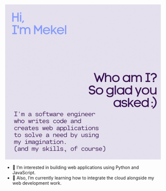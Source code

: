 ![WhoAmIDemo](whoamI.gif)
- 💙 I’m interested in building web applications using Python and JavaScript. 
- 🎨 Also, I’m currently learning how to integrate the cloud alongside my web development work.

<!---
📫 How to reach me: 
Visit my website @ mekeltensley.com

<!---
mekeltensley/mekeltensley is a ✨ special ✨ repository because its `README.md` (this file) appears on your GitHub profile.
You can click the Preview link to take a look at your changes.
--->
